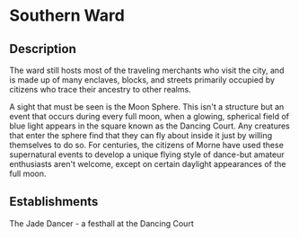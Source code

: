 # Southern Ward

## Description

The ward still hosts most of the traveling merchants who visit the city, and is made up of many enclaves, blocks, and streets primarily occupied by citizens who trace their ancestry to other realms.

A sight that must be seen is the Moon Sphere. This isn't a structure but an event that occurs during every full moon, when a glowing, spherical field of blue light appears in the square known as the Dancing Court. Any creatures that enter the sphere find that they can fly about inside it just by willing themselves to do so. For centuries, the citizens of Morne have used these supernatural events to develop a unique flying style of dance-but amateur enthusiasts aren't welcome, except on certain daylight appearances of the full moon.


## Establishments

The Jade Dancer - a festhall at the Dancing Court




